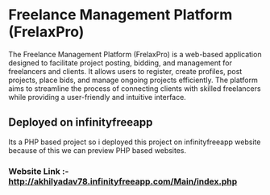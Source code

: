 # Freelance Management Platform (FrelaxPro)

The Freelance Management Platform (FrelaxPro) is a web-based application designed to facilitate project posting, bidding, and management for freelancers and clients. It allows users to register, create profiles, post projects, place bids, and manage ongoing projects efficiently. The platform aims to streamline the process of connecting clients with skilled freelancers while providing a user-friendly and intuitive interface.

## Deployed on infinityfreeapp
Its a PHP based project so i deployed this project on infinityfreeapp website because of this we can preview PHP based websites.

### Website Link :- http://akhilyadav78.infinityfreeapp.com/Main/index.php
